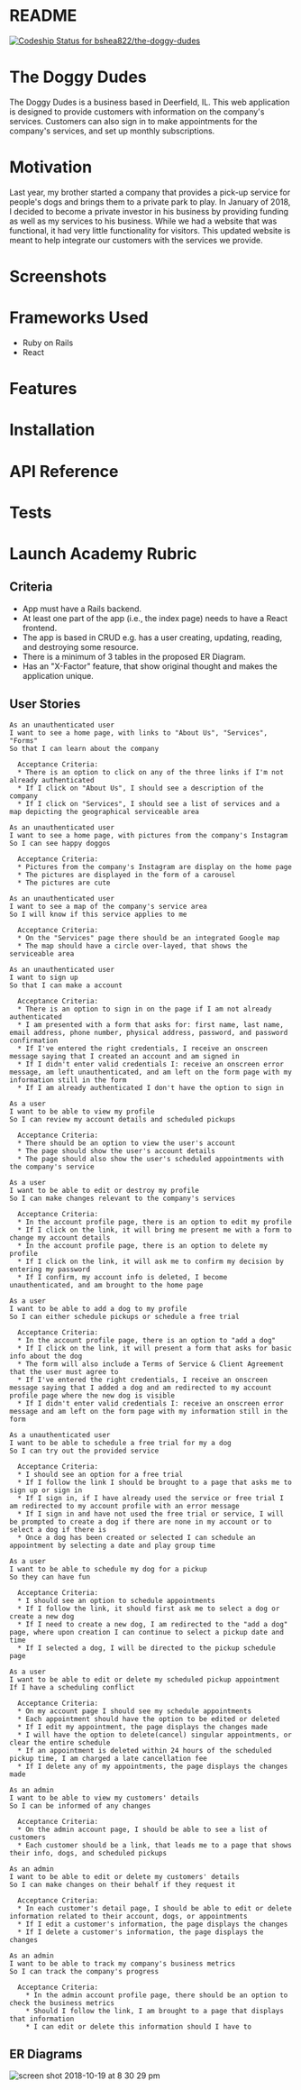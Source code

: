 # README

[ ![Codeship Status for bshea822/the-doggy-dudes](https://app.codeship.com/projects/489cc1a0-ba99-0136-3b66-4a9f823a0267/status?branch=master)](https://app.codeship.com/projects/312485)

# The Doggy Dudes

The Doggy Dudes is a business based in Deerfield, IL.  This web application is designed to provide customers with information on the company's services.  Customers can also sign in to make appointments for the company's services, and set up monthly subscriptions.

# Motivation

Last year, my brother started a company that provides a pick-up service for people's dogs and brings them to a private park to play.  In January of 2018, I decided to become a private investor in his business by providing funding as well as my services to his business.  While we had a website that was functional, it had very little functionality for visitors.  This updated website is meant to help integrate our customers with the services we provide.


# Screenshots

# Frameworks Used

  - Ruby on Rails
  - React

# Features

# Installation

# API Reference

# Tests

# Launch Academy Rubric

## Criteria

  - App must have a Rails backend.
  - At least one part of the app (i.e., the index page) needs to have a React frontend.
  - The app is based in CRUD e.g. has a user creating, updating, reading, and destroying some resource.
  - There is a minimum of 3 tables in the proposed ER Diagram.
  - Has an "X-Factor" feature, that show original thought and makes the application unique.

## User Stories

    As an unauthenticated user
    I want to see a home page, with links to "About Us", "Services", "Forms"
    So that I can learn about the company

      Acceptance Criteria:
      * There is an option to click on any of the three links if I'm not already authenticated
      * If I click on "About Us", I should see a description of the company
      * If I click on "Services", I should see a list of services and a map depicting the geographical serviceable area

    As an unauthenticated user
    I want to see a home page, with pictures from the company's Instagram
    So I can see happy doggos

      Acceptance Criteria:
      * Pictures from the company's Instagram are display on the home page
      * The pictures are displayed in the form of a carousel
      * The pictures are cute

    As an unauthenticated user
    I want to see a map of the company's service area
    So I will know if this service applies to me

      Acceptance Criteria:
      * On the "Services" page there should be an integrated Google map
      * The map should have a circle over-layed, that shows the serviceable area

    As an unauthenticated user
    I want to sign up
    So that I can make a account

      Acceptance Criteria:
      * There is an option to sign in on the page if I am not already authenticated
      * I am presented with a form that asks for: first name, last name, email address, phone number, physical address, password, and password confirmation
      * If I've entered the right credentials, I receive an onscreen message saying that I created an account and am signed in
      * If I didn't enter valid credentials I: receive an onscreen error message, am left unauthenticated, and am left on the form page with my information still in the form
      * If I am already authenticated I don't have the option to sign in

    As a user
    I want to be able to view my profile
    So I can review my account details and scheduled pickups

      Acceptance Criteria:
      * There should be an option to view the user's account
      * The page should show the user's account details
      * The page should also show the user's scheduled appointments with the company's service

    As a user
    I want to be able to edit or destroy my profile
    So I can make changes relevant to the company's services

      Acceptance Criteria:
      * In the account profile page, there is an option to edit my profile
      * If I click on the link, it will bring me present me with a form to change my account details
      * In the account profile page, there is an option to delete my profile
      * If I click on the link, it will ask me to confirm my decision by entering my password
      * If I confirm, my account info is deleted, I become unauthenticated, and am brought to the home page

    As a user
    I want to be able to add a dog to my profile
    So I can either schedule pickups or schedule a free trial

      Acceptance Criteria:
      * In the account profile page, there is an option to "add a dog"
      * If I click on the link, it will present a form that asks for basic info about the dog
      * The form will also include a Terms of Service & Client Agreement that the user must agree to
      * If I've entered the right credentials, I receive an onscreen message saying that I added a dog and am redirected to my account profile page where the new dog is visible
      * If I didn't enter valid credentials I: receive an onscreen error message and am left on the form page with my information still in the form

    As a unauthenticated user
    I want to be able to schedule a free trial for my a dog
    So I can try out the provided service

      Acceptance Criteria:
      * I should see an option for a free trial
      * If I follow the link I should be brought to a page that asks me to sign up or sign in
      * If I sign in, if I have already used the service or free trial I am redirected to my account profile with an error message
      * If I sign in and have not used the free trial or service, I will be prompted to create a dog if there are none in my account or to select a dog if there is
      * Once a dog has been created or selected I can schedule an appointment by selecting a date and play group time

    As a user
    I want to be able to schedule my dog for a pickup
    So they can have fun

      Acceptance Criteria:
      * I should see an option to schedule appointments
      * If I follow the link, it should first ask me to select a dog or create a new dog
      * If I need to create a new dog, I am redirected to the "add a dog" page, where upon creation I can continue to select a pickup date and time
      * If I selected a dog, I will be directed to the pickup schedule page

    As a user
    I want to be able to edit or delete my scheduled pickup appointment
    If I have a scheduling conflict

      Acceptance Criteria:
      * On my account page I should see my schedule appointments
      * Each appointment should have the option to be edited or deleted
      * If I edit my appointment, the page displays the changes made
      * I will have the option to delete(cancel) singular appointments, or clear the entire schedule
      * If an appointment is deleted within 24 hours of the scheduled pickup time, I am charged a late cancellation fee
      * If I delete any of my appointments, the page displays the changes made

    As an admin
    I want to be able to view my customers' details
    So I can be informed of any changes

      Acceptance Criteria:
      * On the admin account page, I should be able to see a list of customers
      * Each customer should be a link, that leads me to a page that shows their info, dogs, and scheduled pickups

    As an admin
    I want to be able to edit or delete my customers' details
    So I can make changes on their behalf if they request it

      Acceptance Criteria:
      * In each customer's detail page, I should be able to edit or delete information related to their account, dogs, or appointments
      * If I edit a customer's information, the page displays the changes
      * If I delete a customer's information, the page displays the changes

    As an admin
    I want to be able to track my company's business metrics
    So I can track the company's progress

      Acceptance Criteria:
        * In the admin account profile page, there should be an option to check the business metrics
        * Should I follow the link, I am brought to a page that displays that information
        * I can edit or delete this information should I have to

## ER Diagrams

![screen shot 2018-10-19 at 8 30 29 pm](https://user-images.githubusercontent.com/41710509/47249143-f404f980-d3dd-11e8-9bb3-f43f1665ac93.png)
